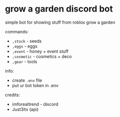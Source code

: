 # grow a garden discord bot

simple bot for showing stuff from roblox grow a garden

commands:
- `,stock` - seeds
- `,eggs` - eggs
- `,event` - honey + event stuff
- `,cosmetic` - cosmetics + deco
- `,gear` - tools

info:
- create `.env` file
- put ur bot token in .env

credits:
- imforealtrend - discord
- Just3itx (api)
